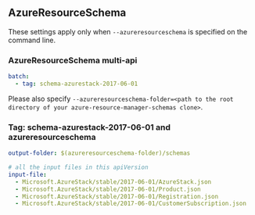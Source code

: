 ## AzureResourceSchema

These settings apply only when `--azureresourceschema` is specified on the command line.

### AzureResourceSchema multi-api

``` yaml $(azureresourceschema) && $(multiapi)
batch:
  - tag: schema-azurestack-2017-06-01

```

Please also specify `--azureresourceschema-folder=<path to the root directory of your azure-resource-manager-schemas clone>`.

### Tag: schema-azurestack-2017-06-01 and azureresourceschema

``` yaml $(tag) == 'schema-azurestack-2017-06-01' && $(azureresourceschema)
output-folder: $(azureresourceschema-folder)/schemas

# all the input files in this apiVersion
input-file:
  - Microsoft.AzureStack/stable/2017-06-01/AzureStack.json
  - Microsoft.AzureStack/stable/2017-06-01/Product.json
  - Microsoft.AzureStack/stable/2017-06-01/Registration.json
  - Microsoft.AzureStack/stable/2017-06-01/CustomerSubscription.json
```
